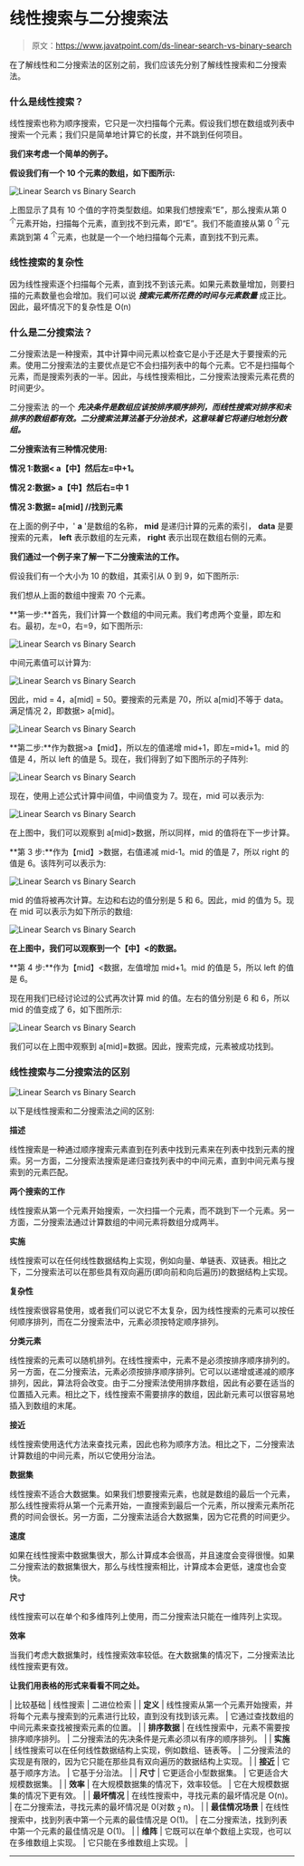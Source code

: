 # 线性搜索与二分搜索法

> 原文：<https://www.javatpoint.com/ds-linear-search-vs-binary-search>

在了解线性和二分搜索法的区别之前，我们应该先分别了解线性搜索和二分搜索法。

### 什么是线性搜索？

线性搜索也称为顺序搜索，它只是一次扫描每个元素。假设我们想在数组或列表中搜索一个元素；我们只是简单地计算它的长度，并不跳到任何项目。

**我们来考虑一个简单的例子。**

**假设我们有一个 10 个元素的数组，如下图所示:**

![Linear Search vs Binary Search](img/fafc32eee7e8001c2f517b7455dd677c.png)

上图显示了具有 10 个值的字符类型数组。如果我们想搜索“E”，那么搜索从第 0 <sup>个</sup>元素开始，扫描每个元素，直到找不到元素，即“E”。我们不能直接从第 0 <sup>个</sup>元素跳到第 4 <sup>个</sup>元素，也就是一个一个地扫描每个元素，直到找不到元素。

### 线性搜索的复杂性

因为线性搜索逐个扫描每个元素，直到找不到该元素。如果元素数量增加，则要扫描的元素数量也会增加。我们可以说 ***搜索元素所花费的时间与元素数量*** 成正比。因此，最坏情况下的复杂性是 O(n)

### 什么是二分搜索法？

二分搜索法是一种搜索，其中计算中间元素以检查它是小于还是大于要搜索的元素。使用二分搜索法的主要优点是它不会扫描列表中的每个元素。它不是扫描每个元素，而是搜索列表的一半。因此，与线性搜索相比，二分搜索法搜索元素花费的时间更少。

二分搜索法 的一个 ***先决条件是数组应该按排序顺序排列，而线性搜索对排序和未排序的数组都有效。二分搜索法算法基于分治技术，这意味着它将递归地划分数组。***

**二分搜索法有三种情况使用:**

**情况 1:数据< a【中】然后左=中+1。**

**情况 2:数据> a【中】然后右=中 1**

**情况 3:数据= a[mid] //找到元素**

在上面的例子中，' **a** '是数组的名称， **mid** 是递归计算的元素的索引， **data** 是要搜索的元素， **left** 表示数组的左元素， **right** 表示出现在数组右侧的元素。

**我们通过一个例子来了解一下二分搜索法的工作。**

假设我们有一个大小为 10 的数组，其索引从 0 到 9，如下图所示:

我们想从上面的数组中搜索 70 个元素。

**第一步:**首先，我们计算一个数组的中间元素。我们考虑两个变量，即左和右。最初，左=0，右=9，如下图所示:

![Linear Search vs Binary Search](img/5ac6cdba44d7a7e92a9df851eb161861.png)

中间元素值可以计算为:

![Linear Search vs Binary Search](img/e7a0782ccb806da0911e5d2681680930.png)

因此，mid = 4，a[mid] = 50。要搜索的元素是 70，所以 a[mid]不等于 data。满足情况 2，即数据> a[mid]。

![Linear Search vs Binary Search](img/91dc36e74a96fd473f2a0b7b7908c0d6.png)

**第二步:**作为数据>a【mid】，所以左的值递增 mid+1，即左=mid+1。mid 的值是 4，所以 left 的值是 5。现在，我们得到了如下图所示的子阵列:

![Linear Search vs Binary Search](img/104f5447b032d45060dc01b9e9b6f9c8.png)

现在，使用上述公式计算中间值，中间值变为 7。现在，mid 可以表示为:

![Linear Search vs Binary Search](img/0ebd4d3ad6fa4fa52811535e0f0b0529.png)

在上图中，我们可以观察到 a[mid]>数据，所以同样，mid 的值将在下一步计算。

**第 3 步:**作为【mid】>数据，右值递减 mid-1。mid 的值是 7，所以 right 的值是 6。该阵列可以表示为:

![Linear Search vs Binary Search](img/0f3fda59c91c010544a44d5b67112388.png)

mid 的值将被再次计算。左边和右边的值分别是 5 和 6。因此，mid 的值为 5。现在 mid 可以表示为如下所示的数组:

![Linear Search vs Binary Search](img/4bdc1b694880a46763fd13efc34ad548.png)

**在上图中，我们可以观察到一个【中】<的数据。**

**第 4 步:**作为【mid】<数据，左值增加 mid+1。mid 的值是 5，所以 left 的值是 6。

现在用我们已经讨论过的公式再次计算 mid 的值。左右的值分别是 6 和 6，所以 mid 的值变成了 6，如下图所示:

![Linear Search vs Binary Search](img/6e48edf5444868d87106ad4f4863263c.png)

我们可以在上图中观察到 a[mid]=数据。因此，搜索完成，元素被成功找到。

### 线性搜索与二分搜索法的区别

![Linear Search vs Binary Search](img/ad5235d9fcc28e57712a194f2f93d8a8.png)

以下是线性搜索和二分搜索法之间的区别:

**描述**

线性搜索是一种通过顺序搜索元素直到在列表中找到元素来在列表中找到元素的搜索。另一方面，二分搜索法搜索是递归查找列表中的中间元素，直到中间元素与搜索到的元素匹配。

**两个搜索的工作**

线性搜索从第一个元素开始搜索，一次扫描一个元素，而不跳到下一个元素。另一方面，二分搜索法通过计算数组的中间元素将数组分成两半。

**实施**

线性搜索可以在任何线性数据结构上实现，例如向量、单链表、双链表。相比之下，二分搜索法可以在那些具有双向遍历(即向前和向后遍历)的数据结构上实现。

**复杂性**

线性搜索很容易使用，或者我们可以说它不太复杂，因为线性搜索的元素可以按任何顺序排列，而在二分搜索法中，元素必须按特定顺序排列。

**分类元素**

线性搜索的元素可以随机排列。在线性搜索中，元素不是必须按排序顺序排列的。另一方面，在二分搜索法，元素必须按排序顺序排列。它可以以递增或递减的顺序排列，因此，算法将会改变。由于二分搜索法使用排序数组，因此有必要在适当的位置插入元素。相比之下，线性搜索不需要排序的数组，因此新元素可以很容易地插入到数组的末尾。

**接近**

线性搜索使用迭代方法来查找元素，因此也称为顺序方法。相比之下，二分搜索法计算数组的中间元素，所以它使用分治法。

**数据集**

线性搜索不适合大数据集。如果我们想要搜索元素，也就是数组的最后一个元素，那么线性搜索将从第一个元素开始，一直搜索到最后一个元素，所以搜索元素所花费的时间会很长。另一方面，二分搜索法适合大数据集，因为它花费的时间更少。

**速度**

如果在线性搜索中数据集很大，那么计算成本会很高，并且速度会变得很慢。如果二分搜索法的数据集很大，那么与线性搜索相比，计算成本会更低，速度也会变快。

**尺寸**

线性搜索可以在单个和多维阵列上使用，而二分搜索法只能在一维阵列上实现。

**效率**

当我们考虑大数据集时，线性搜索效率较低。在大数据集的情况下，二分搜索法比线性搜索更有效。

**让我们用表格的形式来看看不同之处。**

| 比较基础 | 线性搜索 | 二进位检索 |
| **定义** | 线性搜索从第一个元素开始搜索，并将每个元素与搜索到的元素进行比较，直到没有找到该元素。 | 它通过查找数组的中间元素来查找被搜索元素的位置。 |
| **排序数据** | 在线性搜索中，元素不需要按排序顺序排列。 | 二分搜索法的先决条件是元素必须以有序的顺序排列。 |
| **实施** | 线性搜索可以在任何线性数据结构上实现，例如数组、链表等。 | 二分搜索法的实现是有限的，因为它只能在那些具有双向遍历的数据结构上实现。 |
| **接近** | 它基于顺序方法。 | 它基于分治法。 |
| **尺寸** | 它更适合小型数据集。 | 它更适合大规模数据集。 |
| **效率** | 在大规模数据集的情况下，效率较低。 | 它在大规模数据集的情况下更有效。 |
| **最坏情况** | 在线性搜索中，寻找元素的最坏情况是 O(n)。 | 在二分搜索法，寻找元素的最坏情况是 0(对数 <sub>2</sub> n)。 |
| **最佳情况场景** | 在线性搜索中，找到列表中第一个元素的最佳情况是 O(1)。 | 在二分搜索法，找到列表中第一个元素的最佳情况是 O(1)。 |
| **维阵** | 它既可以在单个数组上实现，也可以在多维数组上实现。 | 它只能在多维数组上实现。 |

* * *